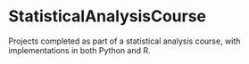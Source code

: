 # StatisticalAnalysisCourse
Projects completed as part of a statistical analysis course, with implementations in both Python and R.
